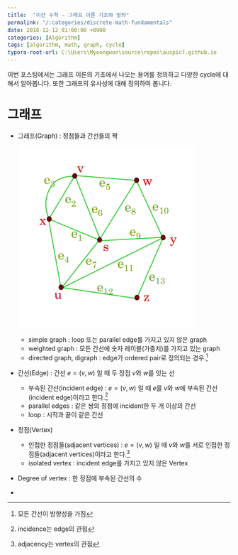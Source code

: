 ```yaml
---
title:  "이산 수학 - 그래프 이론 기초와 정의"
permalink: "/:categories/discrete-math-fundamentals"
date: 2018-12-12 01:00:00 +0900
categories: [Algorithm]
tags: [algorithm, math, graph, cycle]
typora-root-url: C:\Users\Myeongwon\source\repos\auspic7.github.io
---
```


이번 포스팅에서는 그래프 이론의 기초에서 나오는 용어를 정의하고 다양한 cycle에 대해서 알아봅니다. 또한 그래프의 유사성에 대해 정의하여 봅니다.

# 그래프

- 그래프(Graph) : 정점들과 간선들의 짝

  ![graph_image](/assets/images/discrete_math_graph_def01.PNG)

  - simple graph : loop 또는 parallel edge를 가지고 있지 않은 graph
  - weighted graph : 모든 간선에 숫자 레이블(가중치)를 가지고 있는 graph
  - directed graph, digraph : edge가 ordered pair로 정의되는 경우.[^3] 

- 간선(Edge) : 간선 $e = (v,w)$ 일 때 두 정점 $v$와 $w$를 잇는 선

  - 부속된 간선(incident edge) : $e = (v,w)$ 일 때 $e$를 $v$와 $w$에 부속된 간선(incident edge)이라고 한다.[^1]
  - parallel edges : 같은 쌍의 정점에 incident한 두 개 이상의 간선
  - loop : 시작과 끝이 같은 간선

- 정점(Vertex)

  - 인접한 정점들(adjacent vertices) : $e = (v,w)$ 일 때 $v$와 $w$를 서로 인접한 정점들(adjacent vertices)이라고 한다.[^2]
  - isolated vertex : incident edge를 가지고 있지 않은 Vertex

- Degree of vertex : 한 정점에 부속된 간선의 수

- 
[^1]: incidence는 edge의 관점
[^2]: adjacency는 vertex의 관점
[^3]: 모든 간선이 방향성을 가짐